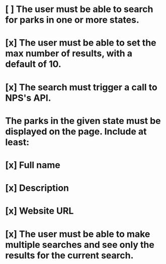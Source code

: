# [ ] The user must be able to search for parks in one or more states.
# [x] The user must be able to set the max number of results, with a default of 10.
# [x] The search must trigger a call to NPS's API.
#    The parks in the given state must be displayed on the page. Include at least:
# [x] Full name
# [x] Description
# [x] Website URL
# [x] The user must be able to make multiple searches and see only the results for the current search.
